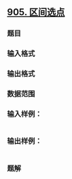 ## [905. 区间选点](https://www.acwing.com/problem/content/solution/907/1/)

### 题目

### 输入格式

### 输出格式

### 数据范围

### 输入样例：

```

```

### 输出样例：

```

```

### 题解